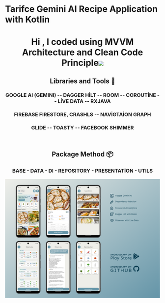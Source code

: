 # Tarifce Gemini AI Recipe Application with Kotlin

<h1 align="center">Hi , I coded using MVVM Architecture and Clean Code Principle<img src="https://media.giphy.com/media/hvRJCLFzcasrR4ia7z/giphy.gif" width="35"></h1>

<h2 align="center"> Libraries and Tools 🔨 </h2>
<h3 align="center">GOOGLE AI (GEMINI) -- DAGGER HİLT -- ROOM -- COROUTİNE -- LİVE DATA -- RXJAVA</h3>
<h3 align="center">FIREBASE FIRESTORE, CRASHLS -- NAVİGTAİON GRAPH</h3>
<h3 align="center">GLIDE -- TOASTY -- FACEBOOK SHIMMER</h3>
<br/>
<h2 align="center"> Package Method 📦 </h2>
<h3 align="center">BASE - DATA - DI - REPOSITORY - PRESENTATİON - UTILS</h3>

<p align="center">
<img src="/previews/project_map.png "width="800">
</p>
